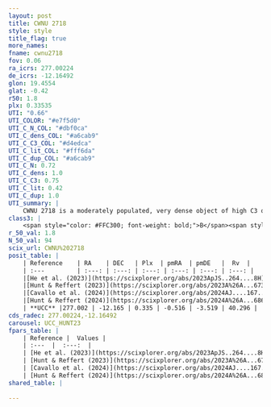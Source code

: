 ```yaml
---
layout: post
title: CWNU 2718
style: style
title_flag: true
more_names: 
fname: cwnu2718
fov: 0.06
ra_icrs: 277.00224
de_icrs: -12.16492
glon: 19.4554
glat: -0.42
r50: 1.8
plx: 0.33535
UTI: "0.66"
UTI_COLOR: "#e7f5d0"
UTI_C_N_COL: "#dbf0ca"
UTI_C_dens_COL: "#a6cab9"
UTI_C_C3_COL: "#d4edca"
UTI_C_lit_COL: "#fff6da"
UTI_C_dup_COL: "#a6cab9"
UTI_C_N: 0.72
UTI_C_dens: 1.0
UTI_C_C3: 0.75
UTI_C_lit: 0.42
UTI_C_dup: 1.0
UTI_summary: |
    CWNU 2718 is a moderately populated, very dense object of high C3 quality. It was recently reported in the literature.
class3: |
    <span style="color: #FFC300; font-weight: bold;">B</span><span style="color: green; font-weight: bold;">A</span>
r_50_val: 1.8
N_50_val: 94
scix_url: CWNU%202718
posit_table: |
    | Reference    | RA    | DEC   | Plx  | pmRA  | pmDE   |  Rv  |
    | :---         | :---: | :---: | :---: | :---: | :---: | :---: |
    |[He et al. (2023)](https://scixplorer.org/abs/2023ApJS..264....8H) | 277.002 | -12.166 | 0.338 | -0.527 | -3.52 | 41.27 |
    |[Hunt & Reffert (2023)](https://scixplorer.org/abs/2023A%26A...673A.114H) | 277.007 | -12.163 | 0.325 | -0.529 | -3.533 | 40.265 |
    |[Cavallo et al. (2024)](https://scixplorer.org/abs/2024AJ....167...12C) | 276.999 | -12.172 | 0.323 | -- | -- | -- |
    |[Hunt & Reffert (2024)](https://scixplorer.org/abs/2024A%26A...686A..42H) | 277.007 | -12.163 | 0.325 | -0.529 | -3.533 | 40.265 |
    | **UCC** |277.002 | -12.165 | 0.335 | -0.516 | -3.519 | 40.296 | 
cds_radec: 277.00224,-12.16492
carousel: UCC_HUNT23
fpars_table: |
    | Reference |  Values |
    | :---  |  :---:  |
    | [He et al. (2023)](https://scixplorer.org/abs/2023ApJS..264....8H) | `A0=4.3, m-M=11.95, logAge=8.6` |
    | [Hunt & Reffert (2023)](https://scixplorer.org/abs/2023A%26A...673A.114H) | `AV50=4.045, diffAV50=2.528, MOD50=12.143, logAge50=7.997` |
    | [Cavallo et al. (2024)](https://scixplorer.org/abs/2024AJ....167...12C) | `AV50=4.45, dMod50=12.09, logAge50=7.82, [Fe/H]50=-0.68` |
    | [Hunt & Reffert (2024)](https://scixplorer.org/abs/2024A%26A...686A..42H) | `MassJ=989.993` |
shared_table: |
    
---
```

